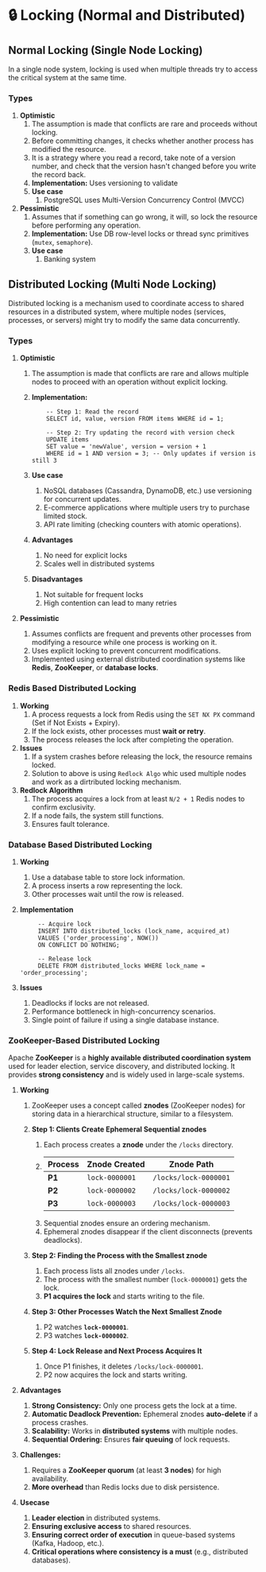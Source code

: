 # 🔒 Locking (Normal and Distributed)

## Normal Locking (Single Node Locking)

In a single node system, locking is used when multiple threads try to access the critical system at the same time.

### Types

1. **Optimistic**
   1. The assumption is made that conflicts are rare and proceeds without locking.
   2. Before committing changes, it checks whether another process has modified the resource.
   3. It is a strategy where you read a record, take note of a version number, and check that the version hasn't changed before you write the record back.
   4. **Implementation:** Uses versioning to validate
   5. **Use case**
      1. PostgreSQL uses Multi-Version Concurrency Control (MVCC)
2. **Pessimistic**
   1. Assumes that if something can go wrong, it will, so lock the resource before performing any operation.
   2. **Implementation:** Use DB row-level locks or thread sync primitives (`mutex`, `semaphore`).
   3. **Use case**
      1. Banking system

## Distributed Locking (Multi Node Locking)

Distributed locking is a mechanism used to coordinate access to shared resources in a distributed system, where multiple nodes (services, processes, or servers) might try to modify the same data concurrently.

### Types

1. **Optimistic**

   1. The assumption is made that conflicts are rare and allows multiple nodes to proceed with an operation without explicit locking.
   2. **Implementation:**

      ```
          -- Step 1: Read the record
          SELECT id, value, version FROM items WHERE id = 1;

          -- Step 2: Try updating the record with version check
          UPDATE items
          SET value = 'newValue', version = version + 1
          WHERE id = 1 AND version = 3; -- Only updates if version is still 3
      ```

   3. **Use case**

      1. NoSQL databases (Cassandra, DynamoDB, etc.) use versioning for concurrent updates.
      2. E-commerce applications where multiple users try to purchase limited stock.
      3. API rate limiting (checking counters with atomic operations).

   4. **Advantages**

      1. No need for explicit locks
      2. Scales well in distributed systems

   5. **Disadvantages**

      1. Not suitable for frequent locks
      2. High contention can lead to many retries

2. **Pessimistic**

   1. Assumes conflicts are frequent and prevents other processes from modifying a resource while one process is working on it.
   2. Uses explicit locking to prevent concurrent modifications.
   3. Implemented using external distributed coordination systems like **Redis**, **ZooKeeper**, or **database locks**.

### Redis Based Distributed Locking

1. **Working**
   1. A process requests a lock from Redis using the `SET NX PX` command (Set if Not Exists + Expiry).
   2. If the lock exists, other processes must **wait or retry**.
   3. The process releases the lock after completing the operation.
2. **Issues**
   1. If a system crashes before releasing the lock, the resource remains locked.
   2. Solution to above is using `Redlock Algo` whic used multiple nodes and work as a dirtributed locking mechanism.
3. **Redlock Algorithm**
   1. The process acquires a lock from at least `N/2 + 1` Redis nodes to confirm exclusivity.
   2. If a node fails, the system still functions.
   3. Ensures fault tolerance.

### Database Based Distributed Locking

1. **Working**

   1. Use a database table to store lock information.
   2. A process inserts a row representing the lock.
   3. Other processes wait until the row is released.

2. **Implementation**

   ```
        -- Acquire lock
        INSERT INTO distributed_locks (lock_name, acquired_at)
        VALUES ('order_processing', NOW())
        ON CONFLICT DO NOTHING;

        -- Release lock
        DELETE FROM distributed_locks WHERE lock_name = 'order_processing';

   ```

3. **Issues**

   1. Deadlocks if locks are not released.
   2. Performance bottleneck in high-concurrency scenarios.
   3. Single point of failure if using a single database instance.

### ZooKeeper-Based Distributed Locking

Apache **ZooKeeper** is a **highly available distributed coordination system** used for leader election, service discovery, and distributed locking. It provides **strong consistency** and is widely used in large-scale systems.

1. **Working**

   1. ZooKeeper uses a concept called **znodes** (ZooKeeper nodes) for storing data in a hierarchical structure, similar to a filesystem.
   2. **Step 1: Clients Create Ephemeral Sequential znodes**

      1. Each process creates a **znode** under the `/locks` directory.
      2. | Process | Znode Created  | Znode Path            |
         | ------- | -------------- | --------------------- |
         | **P1**  | `lock-0000001` | `/locks/lock-0000001` |
         | **P2**  | `lock-0000002` | `/locks/lock-0000002` |
         | **P3**  | `lock-0000003` | `/locks/lock-0000003` |
      3. Sequential znodes ensure an ordering mechanism.
      4. Ephemeral znodes disappear if the client disconnects (prevents deadlocks).

   3. **Step 2: Finding the Process with the Smallest znode**

      1. Each process lists all znodes under `/locks`.
      2. The process with the smallest number (`lock-0000001`) gets the lock.
      3. **P1 acquires the lock** and starts writing to the file.

   4. **Step 3: Other Processes Watch the Next Smallest Znode**

      1. P2 watches **`lock-0000001`**.
      2. P3 watches **`lock-0000002`**.

   5. **Step 4: Lock Release and Next Process Acquires It**

      1. Once P1 finishes, it deletes `/locks/lock-0000001`.
      2. P2 now acquires the lock and starts writing.

2. **Advantages**

   1. **Strong Consistency:** Only one process gets the lock at a time.
   2. **Automatic Deadlock Prevention:** Ephemeral znodes **auto-delete** if a process crashes.
   3. **Scalability:** Works in **distributed systems** with multiple nodes.
   4. **Sequential Ordering:** Ensures **fair queuing** of lock requests.

3. **Challenges:**

   1. Requires a **ZooKeeper quorum** (at least **3 nodes**) for high availability.
   2. **More overhead** than Redis locks due to disk persistence.

4. **Usecase**

   1. **Leader election** in distributed systems.
   2. **Ensuring exclusive access** to shared resources.
   3. **Ensuring correct order of execution** in queue-based systems (Kafka, Hadoop, etc.).
   4. **Critical operations where consistency is a must** (e.g., distributed databases).
